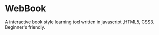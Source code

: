 # WebBook

A interactive book style learning tool written in javascript ,HTML5, CSS3.
Beginner's friendly.
